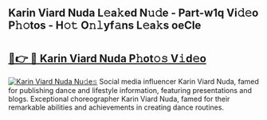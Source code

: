 ## Karin Viard Nuda L𝚎a𝚔ed N𝚞𝚍e - Part-w1q Vi𝚍𝚎o P𝚑𝚘tos - H𝚘𝚝 O𝚗𝚕yf𝚊ns L𝚎a𝚔s oeCIe

# <h2><a href="http://kff0htx.oniu.top/?m=Karin+Viard+Nuda">🔗👉 🔴 Karin Viard Nuda P𝚑ot𝚘𝚜 V𝚒d𝚎o</a></h2>

[![Karin Viard Nuda Nu𝚍e𝚜](https://i.imgur.com/0qMVB7G.gif)](http://kff0htx.oniu.top/?m=Karin+Viard+Nuda)
Social media influencer Karin Viard Nuda, famed for publishing dance and lifestyle information, featuring presentations and blogs. Exceptional choreographer Karin Viard Nuda, famed for their remarkable abilities and achievements in creating dance routines.  

